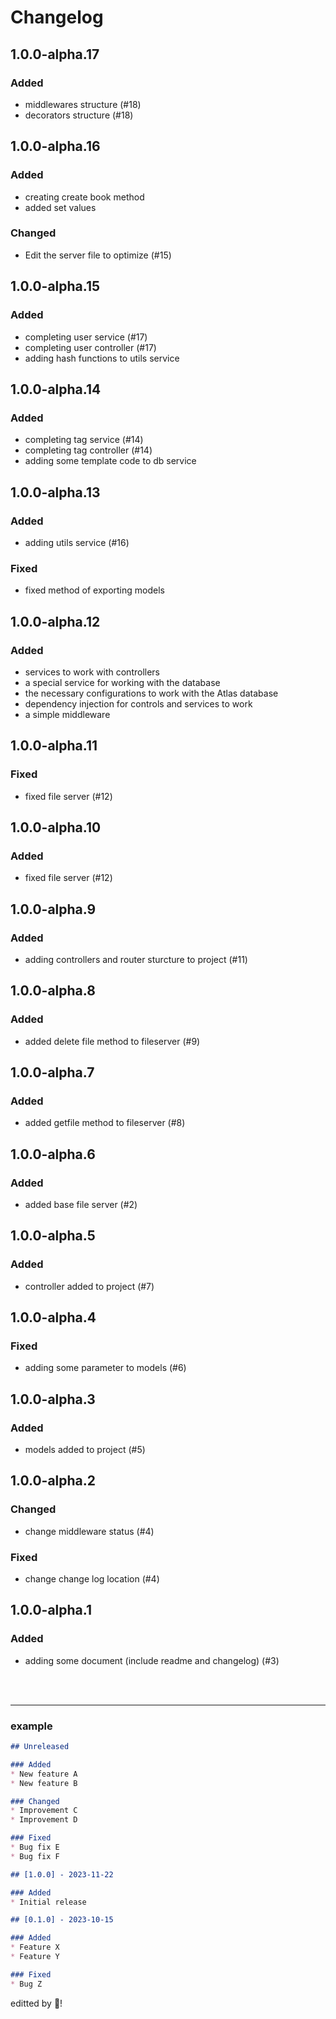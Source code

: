 # Changelog

## 1.0.0-alpha.17
### Added
* middlewares structure (#18)
* decorators structure (#18)

## 1.0.0-alpha.16
### Added
* creating create book method
* added set values
### Changed
* Edit the server file to optimize (#15)

## 1.0.0-alpha.15
### Added
* completing user service (#17)
* completing user controller (#17)
* adding hash functions to utils service

## 1.0.0-alpha.14
### Added
* completing tag service (#14)
* completing tag controller (#14)
* adding some template code to db service

## 1.0.0-alpha.13
### Added
* adding utils service (#16)
### Fixed
* fixed method of exporting models

## 1.0.0-alpha.12
### Added
* services to work with controllers
* a special service for working with the database        
* the necessary configurations to work with the Atlas database
* dependency injection for controls and services to work
* a simple middleware

## 1.0.0-alpha.11
### Fixed
* fixed file server (#12)

## 1.0.0-alpha.10
### Added
* fixed file server (#12)

## 1.0.0-alpha.9
### Added
* adding controllers and router sturcture to project (#11)

## 1.0.0-alpha.8
### Added
* added delete file method to fileserver (#9)

## 1.0.0-alpha.7
### Added
* added getfile method to fileserver (#8)

## 1.0.0-alpha.6
### Added
* added base file server (#2)

## 1.0.0-alpha.5
### Added
* controller added to project (#7)

## 1.0.0-alpha.4
### Fixed
* adding some parameter to models (#6)

## 1.0.0-alpha.3
### Added
* models added to project (#5)

## 1.0.0-alpha.2
### Changed
* change middleware status (#4)
### Fixed
* change change log location (#4)

## 1.0.0-alpha.1
### Added
* adding some document (include readme and changelog) (#3)


<br><br>

---
### example
```md
## Unreleased

### Added
* New feature A
* New feature B

### Changed
* Improvement C
* Improvement D

### Fixed
* Bug fix E
* Bug fix F

## [1.0.0] - 2023-11-22

### Added
* Initial release

## [0.1.0] - 2023-10-15

### Added
* Feature X
* Feature Y

### Fixed
* Bug Z
```

editted by 🫶!